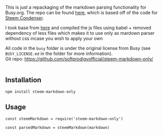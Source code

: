 This is just a repackaging of the markdown parsing functionality for Busy.org. The repo can be found [here](https://github.com/busyorg/busy), which is based off of the code for [Steem Condenser](https://github.com/steemit/condenser).

I took base from [here](https://github.com/jeffbernst/steem-markdown) and compiled the js files using babel + removed dependency of less files which makes it to use only as mardown parser without css incase you wish to apply your own

All code in the `busy` folder is under the original license from Busy (see `BUSY_LICENSE.md` in the folder for more information).
<br>
Git repo: https://github.com/softprodigyofficial/steem-markdown-only/
<br><br>

## Installation

`npm install steem-markdown-only`

## Usage

`const steemMarkdown = require('steem-markdown-only')`

`const parsedMarkdown = steemMarkdown(markdown)`
